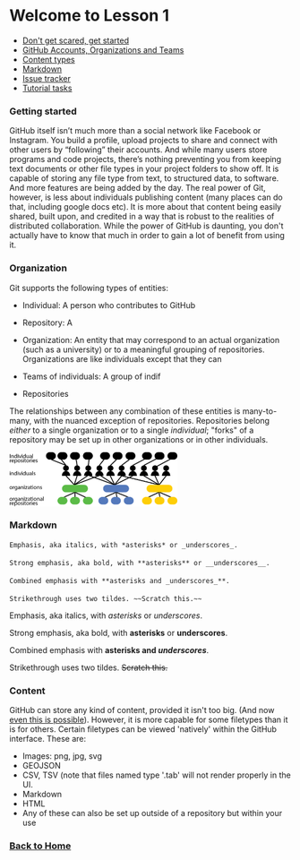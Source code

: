 # Welcome to Lesson 1

- [Don't get scared, get started](#getting-started)
- [GitHub Accounts, Organizations and Teams](#organization)
- [Content types](#content)
- [Markdown](#markdown)
- [Issue tracker](#Issues)
- [Tutorial tasks](#Tasks)

### Getting started
GitHub itself isn’t much more than a social network like Facebook or Instagram. You build a profile, upload projects to share and connect with other users by “following” their accounts. And while many users store programs and code projects, there’s nothing preventing you from keeping text documents or other file types in your project folders to show off. It is capable of storing any file type from text, to structured data, to software. And more features are being added by the day. The real power of Git, however, is less about individuals publishing content (many places can do that, including google docs etc). It is more about that content being easily shared, built upon, and credited in a way that is robust to the realities of distributed collaboration. While the power of GitHub is daunting, you don't actually have to know that much in order to gain a lot of benefit from using it.

### Organization
Git supports the following types of entities:
- Individual: A person who contributes to GitHub
- Repository: A 
- Organization: An entity that may correspond to an actual organization (such as a university) or to a meaningful grouping of repositories. Organizations are like individuals except that they can 
- Teams of individuals: A group of indif

- Repositories

The relationships between any combination of these entities is many-to-many, with the nuanced exception of repositories.
Repositories belong *either* to a single organization or to a single *individual*; "forks" of a repository may be set up in other organizations or in other individuals. 

<img src = ../../images/github-organizations-teams-repos.png width = 300 align="center">

### Markdown

```no-highlight
Emphasis, aka italics, with *asterisks* or _underscores_.

Strong emphasis, aka bold, with **asterisks** or __underscores__.

Combined emphasis with **asterisks and _underscores_**.

Strikethrough uses two tildes. ~~Scratch this.~~
```

Emphasis, aka italics, with *asterisks* or _underscores_.

Strong emphasis, aka bold, with **asterisks** or __underscores__.

Combined emphasis with **asterisks and _underscores_**.

Strikethrough uses two tildes. ~~Scratch this.~~

### Content
GitHub can store any kind of content, provided it isn't too big. (And now [even this is possible](https://git-lfs.github.com/)).
However, it is more capable for some filetypes than it is for others. Certain filetypes can be viewed 'natively' within the GitHub interface. These are:
- Images: png, jpg, svg
- GEOJSON
- CSV, TSV (note that files named type '.tab' will not render properly in the UI.
- Markdown
- HTML
- Any of these can also be set up outside of a repository but within your use


### [Back to Home](..)
